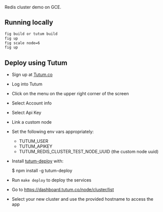 Redis cluster demo on GCE.

Running locally
---

```bash
fig build or tutum build
fig up
fig scale node=6
fig up
```

Deploy using Tutum
---

- Sign up at [Tutum.co](http://tutum.co)
- Log into Tutum
- Click on the menu on the upper right corner of the screen
- Select Account info
- Select Api Key
- Link a custom node
- Set the following env vars appropriately:
  - TUTUM_USER
  - TUTUM_APIKEY
  - TUTUM_REDIS_CLUSTER_TEST_NODE_UUID (the custom node uuid)
- Install [tutum-deploy](https://github.com/kelonye/node-tutum-deploy) with:

    $ npm install -g tutum-deploy

- Run `make deploy` to deploy the services
- Go to https://dashboard.tutum.co/node/cluster/list
- Select your new cluster and use the provided hostname to access the app
